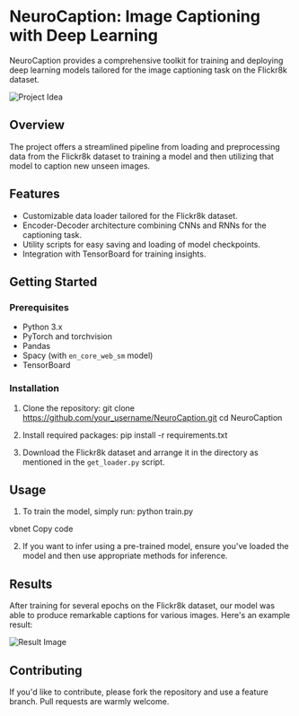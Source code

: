 # NeuroCaption: Image Captioning with Deep Learning

NeuroCaption provides a comprehensive toolkit for training and deploying deep learning models tailored for the image captioning task on the Flickr8k dataset.

![Project Idea]([path_to_idea_image.png](https://github.com/anirudhsinghdahiya/NeuroCaption/blob/main/NeuroCaption_idea.png))

## Overview

The project offers a streamlined pipeline from loading and preprocessing data from the Flickr8k dataset to training a model and then utilizing that model to caption new unseen images.

## Features

- Customizable data loader tailored for the Flickr8k dataset.
- Encoder-Decoder architecture combining CNNs and RNNs for the captioning task.
- Utility scripts for easy saving and loading of model checkpoints.
- Integration with TensorBoard for training insights.

## Getting Started

### Prerequisites

- Python 3.x
- PyTorch and torchvision
- Pandas
- Spacy (with `en_core_web_sm` model)
- TensorBoard

### Installation

1. Clone the repository:
git clone https://github.com/your_username/NeuroCaption.git
cd NeuroCaption

2. Install required packages:
pip install -r requirements.txt

3. Download the Flickr8k dataset and arrange it in the directory as mentioned in the `get_loader.py` script.

## Usage

1. To train the model, simply run:
python train.py

vbnet
Copy code

2. If you want to infer using a pre-trained model, ensure you've loaded the model and then use appropriate methods for inference.

## Results

After training for several epochs on the Flickr8k dataset, our model was able to produce remarkable captions for various images. Here's an example result:

![Result Image](path_to_result_image.png)

## Contributing

If you'd like to contribute, please fork the repository and use a feature branch. Pull requests are warmly welcome.
